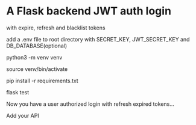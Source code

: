 # A Flask backend JWT auth login

 with expire, refresh and blacklist tokens

 add a .env file to root directory with SECRET_KEY, JWT_SECRET_KEY and DB_DATABASE(optional)

 python3 -m venv venv
 
 source venv/bin/activate
 
 pip install -r requirements.txt
 

 flask test
 
 Now you have a user authorized login with refresh expired tokens...
 
 Add your API
